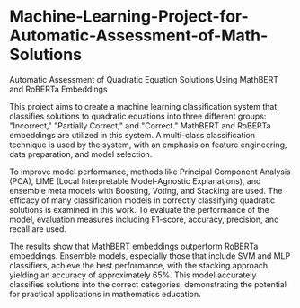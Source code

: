 # Machine-Learning-Project-for-Automatic-Assessment-of-Math-Solutions
Automatic Assessment of Quadratic Equation Solutions Using MathBERT and RoBERTa Embeddings

This project aims to create a machine learning classification system that classifies solutions to quadratic equations into three different groups: "Incorrect," "Partially Correct," and "Correct." MathBERT and RoBERTa embeddings are utilized in this system. A multi-class classification technique is used by the system, with an emphasis on feature engineering, data preparation, and model selection. 

To improve model performance, methods like Principal Component Analysis (PCA), LIME (Local Interpretable Model-Agnostic Explanations), and ensemble meta models with Boosting, Voting, and Stacking are used. The efficacy of many classification models in correctly classifying quadratic solutions is examined in this work. To evaluate the performance of the model, evaluation measures including F1-score, accuracy, precision, and recall are used. 

The results show that MathBERT embeddings outperform RoBERTa embeddings. Ensemble models, especially those that include SVM and MLP classifiers, achieve the best performance, with the stacking approach yielding an accuracy of approximately 65%. This model accurately classifies solutions into the correct categories, demonstrating the potential for practical applications in mathematics education.


